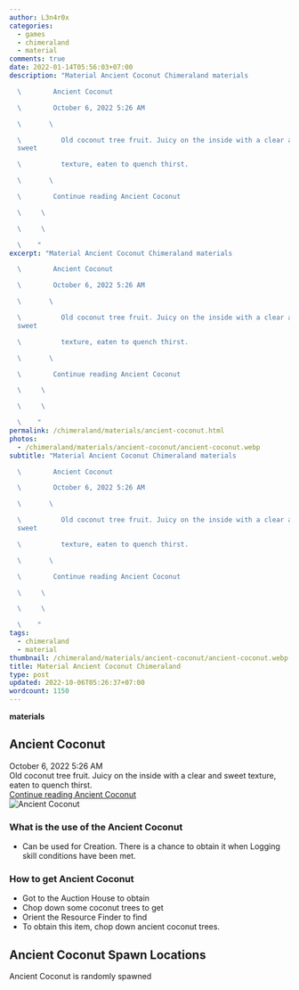```yaml
---
author: L3n4r0x
categories:
  - games
  - chimeraland
  - material
comments: true
date: 2022-01-14T05:56:03+07:00
description: "Material Ancient Coconut Chimeraland materials

  \        Ancient Coconut

  \        October 6, 2022 5:26 AM

  \       \ 

  \          Old coconut tree fruit. Juicy on the inside with a clear and
  sweet

  \          texture, eaten to quench thirst.

  \       \ 

  \        Continue reading Ancient Coconut

  \     \ 

  \     \ 

  \    "
excerpt: "Material Ancient Coconut Chimeraland materials

  \        Ancient Coconut

  \        October 6, 2022 5:26 AM

  \       \ 

  \          Old coconut tree fruit. Juicy on the inside with a clear and
  sweet

  \          texture, eaten to quench thirst.

  \       \ 

  \        Continue reading Ancient Coconut

  \     \ 

  \     \ 

  \    "
permalink: /chimeraland/materials/ancient-coconut.html
photos:
  - /chimeraland/materials/ancient-coconut/ancient-coconut.webp
subtitle: "Material Ancient Coconut Chimeraland materials

  \        Ancient Coconut

  \        October 6, 2022 5:26 AM

  \       \ 

  \          Old coconut tree fruit. Juicy on the inside with a clear and
  sweet

  \          texture, eaten to quench thirst.

  \       \ 

  \        Continue reading Ancient Coconut

  \     \ 

  \     \ 

  \    "
tags:
  - chimeraland
  - material
thumbnail: /chimeraland/materials/ancient-coconut/ancient-coconut.webp
title: Material Ancient Coconut Chimeraland
type: post
updated: 2022-10-06T05:26:37+07:00
wordcount: 1150
---
```


<link
  rel="stylesheet"
  href="https://rawcdn.githack.com/dimaslanjaka/Web-Manajemen/870a349/css/bootstrap-5-3-0-alpha3-wrapper.css"
/>
<section id="bootstrap-wrapper">
  <div data-bs-theme="dark">
    <div
      class="row g-0 border rounded overflow-hidden flex-md-row mb-4 shadow-sm position-relative bg-dark text-light"
    >
      <div class="col p-4 d-flex flex-column position-static">
        <strong class="d-inline-block mb-2 text-success">materials</strong>
        <h2 class="mb-0">Ancient Coconut</h2>
        <div class="mb-1 text-muted">October 6, 2022 5:26 AM</div>
        <div class="mb-2 border p-1">
          Old coconut tree fruit. Juicy on the inside with a clear and sweet
          texture, eaten to quench thirst.
        </div>
        <a
          href="/chimeraland/materials/ancient-coconut.html"
          class="stretched-link d-none text-primary"
          >Continue reading Ancient Coconut</a
        >
      </div>
      <div class="col-auto d-none d-md-block d-lg-block">
        <img
          src="https://www.webmanajemen.com/chimeraland/materials/ancient-coconut/ancient-coconut.webp"
          alt="Ancient Coconut"
        />
      </div>
    </div>
    <div class="row">
      <div class="col-lg-6 col-12 mb-2">
        <div class="card">
          <div class="card-body">
            <h3 class="card-title">What is the use of the Ancient Coconut</h3>
            <div class="card-text">
              <ul>
                <li>
                  Can be used for Creation. There is a chance to obtain it when
                  Logging skill conditions have been met.
                </li>
              </ul>
            </div>
          </div>
        </div>
      </div>
      <div class="col-lg-6 col-12 mb-2">
        <div class="card">
          <div class="card-body">
            <h3 class="card-title">How to get Ancient Coconut</h3>
            <div class="card-text">
              <ul>
                <li>Got to the Auction House to obtain</li>
                <li>Chop down some coconut trees to get</li>
                <li>Orient the Resource Finder to find</li>
                <li>To obtain this item, chop down ancient coconut trees.</li>
              </ul>
            </div>
          </div>
        </div>
      </div>
      <div class="col-12 mb-2">
        <h2>Ancient Coconut Spawn Locations</h2>
        <p>Ancient Coconut is randomly spawned</p>
      </div>
    </div>
  </div>
</section>